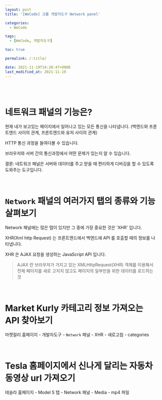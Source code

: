 ```yaml
---
layout: post
title: '[WeCode] 크롬 개발자도구 Network panel'

categories:
  - WeCode

tags:
  - [WeCode, 개발자도구]

toc: true

permalink: /:title/

date: 2021-11-19T14:20:47+0900
last_modified_at: 2021-11-19
---
```


<br>
<br>

# 네트워크 패널의 기능은?

현재 내가 보고있는 페이지에서 일어나고 있는 모든 통신을 나타냅니다. (백엔드와 프론트엔드 사이의 관계, 프론트엔드와 유저 사이의 관계)

HTTP 통신 과정을 들여다볼 수 있습니다.

브라우저와 서버 간의 통신과정에서 어떤 문제가 있는지 알 수 있습니다.

결론: 네트워크 패널은 서버와 데이터를 주고 받을 때 편리하게 디버깅을 할 수 있도록 도와주는 도구입니다.

<br>

# `Network` 패널의 여러가지 탭의 종류와 기능 살펴보기

Network 패널에는 많은 탭이 있지만 그 중에 가장 중요한 것은 'XHR' 입니다.

XHR(Xml http Request) 는 프론트엔드에서 백엔드에 API 를 호출할 때의 정보를 나타냅니다.

XHR 은 AJAX 요청을 생성하는 JavaScript API 입니다.

> AJAX 란 브라우저가 가지고 있는 XMLHttpRequest(XHR) 객체를 이용해서 전체 페이지를 새로 고치지 않고도 페이지의 일부만을 위한 데이터를 로드하는 것

<br>

# Market Kurly 카테고리 정보 가져오는 API 찾아보기

마켓컬리 홈페이지 - 개발자도구 - `Network` 패널 - XHR - 새로고침 - categories

<br>

# Tesla 홈페이지에서 신나게 달리는 자동차 동영상 url 가져오기

테슬라 홈페이지 - Model S 탭 - Network 패널 - Media - mp4 파일

